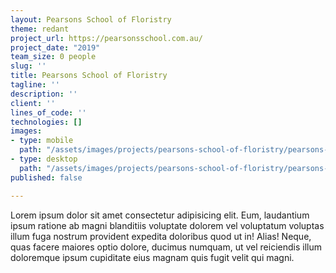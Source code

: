 ```yaml
---
layout: Pearsons School of Floristry
theme: redant
project_url: https://pearsonsschool.com.au/
project_date: "2019"
team_size: 0 people
slug: ''
title: Pearsons School of Floristry
tagline: ''
description: ''
client: ''
lines_of_code: ''
technologies: []
images:
- type: mobile
  path: "/assets/images/projects/pearsons-school-of-floristry/pearsons-school-of-floristry-mobile.jpg"
- type: desktop
  path: "/assets/images/projects/pearsons-school-of-floristry/pearsons-school-of-floristry.jpg"
published: false

---
```

Lorem ipsum dolor sit amet consectetur adipisicing elit. Eum, laudantium ipsum ratione ab magni blanditiis voluptate dolorem vel voluptatum voluptas illum fuga nostrum provident expedita doloribus quod ut in! Alias! Neque, quas facere maiores optio dolore, ducimus numquam, ut vel reiciendis illum doloremque ipsum cupiditate eius magnam quis fugit velit qui magni.